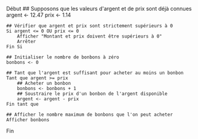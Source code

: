 Début
    ## Supposons que les valeurs d'argent et de prix sont déjà connues
    argent <- 12.47
    prix <- 1.14

    ## Vérifier que argent et prix sont strictement supérieurs à 0
    Si argent <= 0 OU prix <= 0
        Afficher "Montant et prix doivent être supérieurs à 0"
        Arrêter
    Fin Si

    ## Initialiser le nombre de bonbons à zéro
    bonbons <- 0

    ## Tant que l'argent est suffisant pour acheter au moins un bonbon
    Tant que argent >= prix
        ## Acheter un bonbon
        bonbons <- bonbons + 1
        ## Soustraire le prix d'un bonbon de l'argent disponible
        argent <- argent - prix
    Fin tant que

    ## Afficher le nombre maximum de bonbons que l'on peut acheter
    Afficher bonbons
Fin
